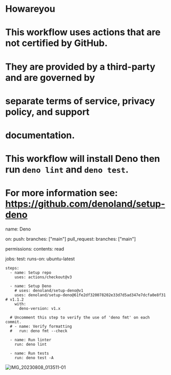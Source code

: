 # Howareyou

# This workflow uses actions that are not certified by GitHub.
# They are provided by a third-party and are governed by
# separate terms of service, privacy policy, and support
# documentation.

# This workflow will install Deno then run `deno lint` and `deno test`.
# For more information see: https://github.com/denoland/setup-deno

name: Deno

on:
  push:
    branches: ["main"]
  pull_request:
    branches: ["main"]

permissions:
  contents: read

jobs:
  test:
    runs-on: ubuntu-latest

    steps:
      - name: Setup repo
        uses: actions/checkout@v3

      - name: Setup Deno
        # uses: denoland/setup-deno@v1
        uses: denoland/setup-deno@61fe2df320078202e33d7d5ad347e7dcfa0e8f31  # v1.1.2
        with:
          deno-version: v1.x

      # Uncomment this step to verify the use of 'deno fmt' on each commit.
      # - name: Verify formatting
      #   run: deno fmt --check

      - name: Run linter
        run: deno lint

      - name: Run tests
        run: deno test -A
![IMG_20230808_013511-01](https://github.com/Termuxmasud404/Howareyou/assets/118968969/36edf9f5-1a06-488a-a481-6eee1519a367)
